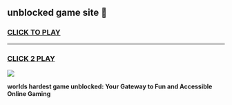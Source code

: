 
## unblocked game site 👋
<h3>
<a href="https://premium.freeplayer.one?title=unblocked_game_site&ref=12F">CLICK TO PLAY</a></h3>
<hr>

<h3>
<a href="https://premium.freeplayer.one?title=unblocked_game_site&ref=12F">CLICK 2 PLAY</a>
  
</h3>

<a href="https://premium.freeplayer.one?title=unblocked_game_site&ref=12F/"><img src="https://clearcache.store/games.png"></a>


**worlds hardest game unblocked: Your Gateway to Fun and Accessible Online Gaming**

